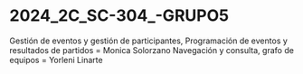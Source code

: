 # 2024_2C_SC-304_-GRUPO5

Gestión de eventos y gestión de participantes, Programación de eventos y resultados de partidos = Monica Solorzano
Navegación y consulta, grafo de equipos = Yorleni Linarte
